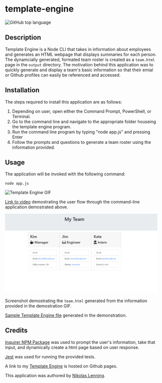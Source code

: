 # template-engine
![GitHub top language](https://img.shields.io/github/languages/top/nikolaslenning/template-engine)

## Description
Template Engine is a Node CLI that takes in information about employees and generates an HTML webpage that displays summaries for each person. The dynamcially generated, formated team roster is created as a `team.html` page in the `output` directory. The motivation behind this application was to quickly generate and display a team's basic information so that their emial or Github profiles can easily be referenced and accessed.  

## Installation
The steps required to install this application are as follows:
 1. Depending on user, open either the Command Prompt, PowerShell, or Terminal. 
 2. Go to the command line and navigate to the appropriate folder houseing the template engine program. 
 3. Run the command line program by typing "node app.js" and pressing Enter
 4. Follow the prompts and questions to generate a team roster using the information provided. 

## Usage
The application will be invoked with the following command:
```
node app.js
```
![Template Engine GIF](assets/template-engine.gif)

[Link to video](https://drive.google.com/file/d/1hMBesIUhJ_hmXMnK3WPKb3s-Qe2aYySE/view) demostrating the user flow through the command-line application demostrated above.

![Template Engine image](assets/screenshot.png)

Screenshot demostrating the `team.html` generated from the information provided in the demostration GIF.

[Sample Template Engine file](./output/team.html) generated in the demonstration.

## Credits
[Inquirer NPM Package](https://www.npmjs.com/package/inquirer) was used to prompt the user's information, take that input, and dynamically create a html page based on user response. 

[Jest](https://jestjs.io/) was used for running the provided tests. 

A link to my [Template Engine](https://github.com/nikolaslenning/template-engine) is hosted on Github pages.

This application was authored by [Nikolas Lenning](https://github.com/nikolaslenning).


